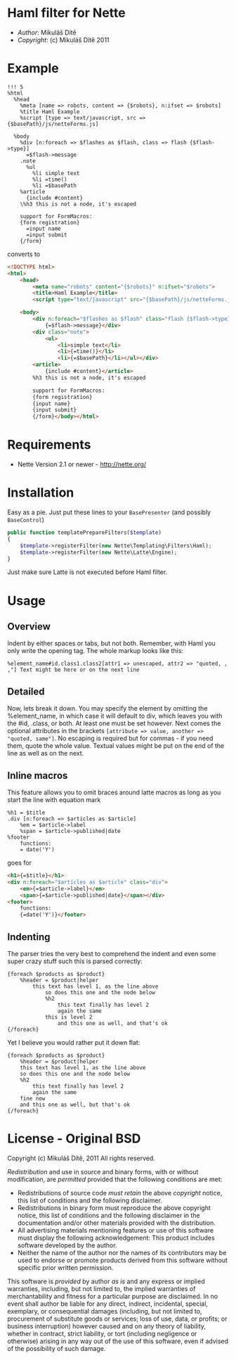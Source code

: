 # Haml filter for Nette

* _Author_: Mikuláš Dítě
* _Copyright_: (c) Mikuláš Dítě 2011

# Example


```haml
!!! 5
%html
  %head
    %meta [name => robots, content => {$robots}, n:ifset => $robots]
    %title Haml Example
    %script [type => text/javascript, src => {$basePath}/js/netteForms.js]

  %body
    %div [n:foreach => $flashes as $flash, class => flash {$flash->type}]
      =$flash->message
    .note
      %ul
        %li simple text
        %li =time()
        %li =$basePath
    %article
      {include #content}
    \%h3 this is not a node, it's escaped

    support for FormMacros:
    {form registration}
      =input name
      =input submit
    {/form}
```

converts to

```html
<!DOCTYPE html>
<html>
	<head>
		<meta name="robots" content="{$robots}" n:ifset="$robots">
		<title>Haml Example</title>
		<script type="text/javascript" src="{$basePath}/js/netteForms.js"></script></head>

	<body>
		<div n:foreach="$flashes as $flash" class="flash {$flash->type}">
			{=$flash->message}</div>
		<div class="note">
			<ul>
				<li>simple text</li>
				<li>{=time()}</li>
				<li>{=$basePath}</li></ul></div>
		<article>
			{include #content}</article>
		%h3 this is not a node, it's escaped

		support for FormMacros:
		{form registration}
		{input name}
		{input submit}
		{/form}</body></html>
```

# Requirements

* Nette Version 2.1 or newer - http://nette.org/

# Installation

Easy as a pie. Just put these lines to your ```BasePresenter``` (and possibly ```BaseControl```)

```php
public function templatePrepareFilters($template)
{
	$template->registerFilter(new Nette\Templating\Filters\Haml);
	$template->registerFilter(new Nette\Latte\Engine);
}
```

Just make sure Latte is not executed before Haml filter.

# Usage

## Overview

Indent by either spaces or tabs, but not both. Remember, with Haml you only write the opening tag. The whole markup looks like this:

```haml
%element_name#id.class1.class2[attr1 => unescaped, attr2 => "quoted, , ,"] Text might be here or on the next line
```

## Detailed

Now, lets break it down. You may specify the element by omitting the %element_name, in which case it will default to div, which leaves you with the #id, .class, or both. At least one must be set however. Next comes the optional attributes in the brackets ```[attribute => value, another => "quoted, same"]```. No escaping is required but for commas - if you need them, quote the whole value. Textual values might be put on the end of the line as well as on the next.

## Inline macros

This feature allows you to omit braces around latte macros as long as you start the line with equation mark

```haml
%h1 = $title
.div [n:foreach => $articles as $article]
	%em = $article->label
	%span = $article->published|date
%footer
	functions:
	= date('Y')
```

goes for

```html
<h1>{=$title}</h1>
<div n:foreach="$articles as $article" class="div">
	<em>{=$article->label}</em>
	<span>{=$article->published|date}</span></div>
<footer>
	functions:
	{=date('Y')}</footer>
```

## Indenting

The parser tries the very best to comprehend the indent and even some super crazy stuff such this is parsed correctly:

```haml
{foreach $products as $product}
	%header = $product|helper
		this text has level 1, as the line above
			so does this one and the node below
			%h2
				this text finally has level 2
				again the same
			this is level 2
				and this one as well, and that's ok
{/foreach}
```
Yet I believe you would rather put it down flat:

```haml
{foreach $products as $product}
	%header = $product|helper
	this text has level 1, as the line above
	so does this one and the node below
	%h2
		this text finally has level 2
		again the same
	fine now
	and this one as well, but that's ok
{/foreach}
```

# License - Original BSD

Copyright (c) Mikuláš Dítě, 2011
All rights reserved.

*Redistribution* and use in source and binary forms, with or without
modification, are *permitted* provided that the following conditions are met:

* Redistributions of source code *must retain* the above *copyright* notice, this list of conditions and the following disclaimer.
* Redistributions in binary form must reproduce the above copyright notice, this list of conditions and the following disclaimer in the documentation and/or other materials provided with the distribution.
* All advertising materials mentioning features or use of this software must display the following acknowledgement: This product includes software developed by the author.
* Neither the name of the author nor the names of its contributors may be used to endorse or promote products derived from this software without specific prior written permission.

This software is *provided* by author *_as_* *_is_* and any express or implied warranties, including, but not limited to, the implied warranties of merchantability and fitness for a particular purpose are disclaimed. In no event shall author be liable for any direct, indirect, incidental, special, exemplary, or consequential damages (including, but not limited to, procurement of substitute goods or services; loss of use, data, or profits; or business interruption) however caused and on any theory of liability, whether in contract, strict liability, or tort (including negligence or otherwise) arising in any way out of the use of this software, even if advised of the possibility of such damage.
